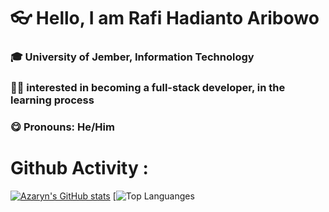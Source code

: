 
# 👓 Hello, I am Rafi Hadianto Aribowo
### 🎓 University of Jember, Information Technology 
### 🧑‍💻 interested in becoming a full-stack developer, in the learning process
### 😋 Pronouns: He/Him


  # Github Activity :
[![Azaryn's GitHub stats](https://github-readme-stats.vercel.app/api?username=Azaryn)](https://github.com/Azaryn/github-readme-stats&show_icons=true)
[![Top Languanges](https://github-readme-stats.vercel.app/api/top-langs/?username=Azaryn&layout=compact)



